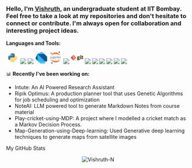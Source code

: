 ### Hello, I'm [Vishruth](https://github.com/Vishruth-N), an undergraduate student at IIT Bombay. Feel free to take a look at my repositories and don't hesitate to connect or contribute. I'm always open for collaboration and interesting project ideas.


**Languages and Tools:**  

<code><img height="35" src="https://raw.githubusercontent.com/github/explore/80688e429a7d4ef2fca1e82350fe8e3517d3494d/topics/python/python.png"></code>
<code><img height="35" src="https://upload.wikimedia.org/wikipedia/commons/thumb/1/18/ISO_C%2B%2B_Logo.svg/1200px-ISO_C%2B%2B_Logo.svg.png"></code>
<code><img height="35" src="https://miro.medium.com/v2/resize:fit:1400/0*BKOvjpzn6SPKs81L.pnghttps://miro.medium.com/v2/resize:fit:1400/0*BKOvjpzn6SPKs81L.png"></code>
<code><img height="35" src="https://raw.githubusercontent.com/github/explore/80688e429a7d4ef2fca1e82350fe8e3517d3494d/topics/dart/dart.png"></code>
<code><img height="35" src="https://raw.githubusercontent.com/github/explore/80688e429a7d4ef2fca1e82350fe8e3517d3494d/topics/jupyter-notebook/jupyter-notebook.png"></code>
<code><img height="35" src="https://images.ctfassets.net/23aumh6u8s0i/2Qhstbnq6i34wLoPoAjWoq/9f66f58a22870df0d72a3cbaf77ce5b6/streamlit_hero.jpg"></code>
<code><img height="35" src="https://raw.githubusercontent.com/github/explore/80688e429a7d4ef2fca1e82350fe8e3517d3494d/topics/git/git.png"></code>
<code><img height="35" src="https://www.expert.ai/wp-content/uploads/2023/05/AdobeStock_595600270-1024x768-1.jpg"></code>
<code><img height="35" src="https://beebom.com/wp-content/uploads/2022/12/cool-things-do-with-chatgpt-featured.jpg?w=750&quality=75"></code>
<code><img height="35" src="https://upload.wikimedia.org/wikipedia/commons/e/e6/Midjourney_Emblem.png"></code>
<code><img height="35" src="https://picthrive.com/wp-content/uploads/2021/03/zapier.png"></code>
<code><img height="35" src="https://appmaster.io/api/_files/PqV7MuNwv89GrZvBd4LNNK/download/"></code>
<code><img height="35" src="https://mma.prnewswire.com/media/1276149/Webflow_Logo.jpg?p=facebook"></code>

📊 **Recently I've been working on:**
- Intute: An AI Powered Research Assistant
- Ripik Optimus: A production planner tool that uses Genetic Algorithms for job scheduling and optimization
- NoteAI: LLM powered tool to generate Markdown Notes from course material
- Play-cricket-using-MDP: A project where I modelled a cricket match as a Markov Decision Process.
- Map-Generation-using-Deep-learning: Used Generative deep learning techniques to generate maps from satellite images

My GitHub Stats

<p align="center"> <img src="https://github-readme-stats.vercel.app/api?username=Vishruth-N&show_icons=true&theme=gotham" alt="Vishruth-N" />

